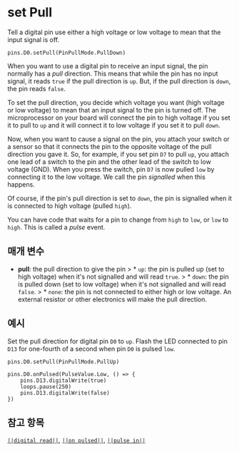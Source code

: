 # set Pull

Tell a digital pin use either a high voltage or low voltage to mean that the input signal is off.

```sig
pins.D0.setPull(PinPullMode.PullDown)
```

When you want to use a digital pin to receive an input signal, the pin normally has a *pull* direction. This means that while the pin has no input signal, it reads `true` if the pull direction is `up`. But, if the pull direction is `down`, the pin reads `false`.

To set the pull direction, you decide which voltage you want (high voltage or low voltage) to mean that an input signal to the pin is turned off. The microprocessor on your board will connect the pin to high voltage if you set it to pull to `up` and it will connect it to low voltage if you set it to pull `down`.

Now, when you want to cause a signal on the pin, you attach your switch or a sensor so that it connects the pin to the opposite voltage of the pull direction you gave it. So, for example, if you set pin `D7` to pull `up`, you attach one lead of a switch to the pin and the other lead of the switch to low voltage (GND). When you press the switch, pin `D7` is now pulled `low` by connecting it to the low voltage. We call the pin *signalled* when this happens.

Of course, if the pin's pull direction is set to `down`, the pin is signalled when it is connected to high voltage (pulled `high`).

You can have code that waits for a pin to change from `high` to `low`, or `low` to `high`. This is called a *pulse* event.

## 매개 변수

* **pull**: the pull direction to give the pin > * `up`: the pin is pulled up (set to high voltage) when it's not signalled and will read `true`. > * `down`: the pin is pulled down (set to low voltage) when it's not signalled and will read `false`. > * `none`: the pin is not connected to either high or low voltage. An external resistor or other electronics will make the pull direction.

## 예시

Set the pull direction for digital pin `D0` to `up`. Flash the LED connected to pin `D13` for one-fourth of a second when pin `D0` is pulsed `low`.

```blocks
pins.D0.setPull(PinPullMode.PullUp)

pins.D0.onPulsed(PulseValue.Low, () => {
    pins.D13.digitalWrite(true)
    loops.pause(250)
    pins.D13.digitalWrite(false)
})
```

## 참고 항목

[`||digital read||`](/reference/pins/digital-read), [`||on pulsed||`](/reference/pins/on-pulsed), [`||pulse in||`](/reference/pins/pulse-in)